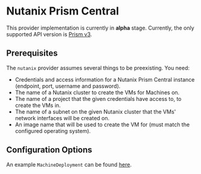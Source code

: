 # Nutanix Prism Central

This provider implementation is currently in **alpha** stage. Currently, the only supported API version is [Prism v3](https://www.nutanix.dev/reference/prism_central/v3/).

## Prerequisites

The `nutanix` provider assumes several things to be preexisting. You need:

- Credentials and access information for a Nutanix Prism Central instance (endpoint, port, username and password).
- The name of a Nutanix cluster to create the VMs for Machines on.
- The name of a project that the given credentials have access to, to create the VMs in.
- The name of a subnet on the given Nutanix cluster that the VMs' network interfaces will be created on.
- An image name that will be used to create the VM for (must match the configured operating system).

## Configuration Options

An example `MachineDeployment` can be found [here](../examples/nutanix-machinedeployment.yaml).
